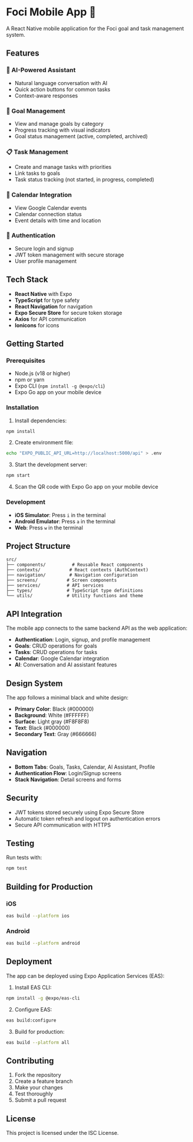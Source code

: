 # Foci Mobile App 🎯

A React Native mobile application for the Foci goal and task management system.

## Features

### 🤖 AI-Powered Assistant
- Natural language conversation with AI
- Quick action buttons for common tasks
- Context-aware responses

### 🎯 Goal Management
- View and manage goals by category
- Progress tracking with visual indicators
- Goal status management (active, completed, archived)

### 📋 Task Management
- Create and manage tasks with priorities
- Link tasks to goals
- Task status tracking (not started, in progress, completed)

### 📅 Calendar Integration
- View Google Calendar events
- Calendar connection status
- Event details with time and location

### 🔐 Authentication
- Secure login and signup
- JWT token management with secure storage
- User profile management

## Tech Stack

- **React Native** with Expo
- **TypeScript** for type safety
- **React Navigation** for navigation
- **Expo Secure Store** for secure token storage
- **Axios** for API communication
- **Ionicons** for icons

## Getting Started

### Prerequisites

- Node.js (v18 or higher)
- npm or yarn
- Expo CLI (`npm install -g @expo/cli`)
- Expo Go app on your mobile device

### Installation

1. Install dependencies:
```bash
npm install
```

2. Create environment file:
```bash
echo "EXPO_PUBLIC_API_URL=http://localhost:5000/api" > .env
```

3. Start the development server:
```bash
npm start
```

4. Scan the QR code with Expo Go app on your mobile device

### Development

- **iOS Simulator**: Press `i` in the terminal
- **Android Emulator**: Press `a` in the terminal
- **Web**: Press `w` in the terminal

## Project Structure

```
src/
├── components/          # Reusable React components
├── contexts/           # React contexts (AuthContext)
├── navigation/         # Navigation configuration
├── screens/           # Screen components
├── services/          # API services
├── types/             # TypeScript type definitions
└── utils/             # Utility functions and theme
```

## API Integration

The mobile app connects to the same backend API as the web application:

- **Authentication**: Login, signup, and profile management
- **Goals**: CRUD operations for goals
- **Tasks**: CRUD operations for tasks
- **Calendar**: Google Calendar integration
- **AI**: Conversation and AI assistant features

## Design System

The app follows a minimal black and white design:

- **Primary Color**: Black (#000000)
- **Background**: White (#FFFFFF)
- **Surface**: Light gray (#F8F8F8)
- **Text**: Black (#000000)
- **Secondary Text**: Gray (#666666)

## Navigation

- **Bottom Tabs**: Goals, Tasks, Calendar, AI Assistant, Profile
- **Authentication Flow**: Login/Signup screens
- **Stack Navigation**: Detail screens and forms

## Security

- JWT tokens stored securely using Expo Secure Store
- Automatic token refresh and logout on authentication errors
- Secure API communication with HTTPS

## Testing

Run tests with:
```bash
npm test
```

## Building for Production

### iOS
```bash
eas build --platform ios
```

### Android
```bash
eas build --platform android
```

## Deployment

The app can be deployed using Expo Application Services (EAS):

1. Install EAS CLI:
```bash
npm install -g @expo/eas-cli
```

2. Configure EAS:
```bash
eas build:configure
```

3. Build for production:
```bash
eas build --platform all
```

## Contributing

1. Fork the repository
2. Create a feature branch
3. Make your changes
4. Test thoroughly
5. Submit a pull request

## License

This project is licensed under the ISC License. 